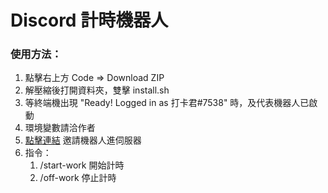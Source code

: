 # Discord 計時機器人

### 使用方法：

1. 點擊右上方 Code => Download ZIP
2. 解壓縮後打開資料夾，雙擊 install.sh
3. 等終端機出現 "Ready! Logged in as 打卡君#7538" 時，及代表機器人已啟動
4. 環境變數請洽作者
5. [點擊連結](https://discord.com/api/oauth2/authorize?client_id=1175426949959663666&permissions=67584&scope=bot%20applications.commands) 邀請機器人進伺服器
6. 指令：
   1. /start-work 開始計時
   2. /off-work 停止計時
